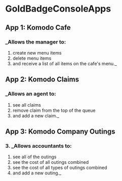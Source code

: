 # **GoldBadgeConsoleApps**
 ## App 1: Komodo Cafe
 ### _Allows the manager to:
  1. create new menu items
  2. delete menu items
  3. and receive a list of all items on the cafe's menu._
 ## App 2: Komodo Claims
 ### _Allows an agent to:
  1. see all claims
  2. remove claim from the top of the queue
  3. and add a new claim._
 ## App 3: Komodo Company Outings 
 ### 3. _Allows accountants to:
  1. see all of the outings
  2. see the cost of all outings combined
  3. see the cost of all types of outings combined
  4. and add a new outing._

